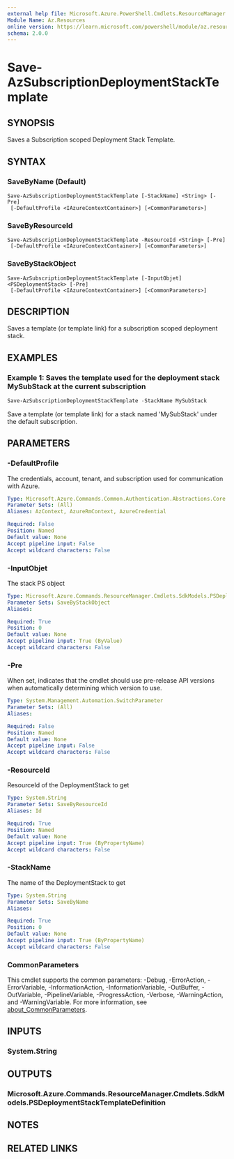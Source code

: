 ```yaml
---
external help file: Microsoft.Azure.PowerShell.Cmdlets.ResourceManager.dll-Help.xml
Module Name: Az.Resources
online version: https://learn.microsoft.com/powershell/module/az.resources/Save-AzSubscriptionDeploymentStackTemplate
schema: 2.0.0
---
```


# Save-AzSubscriptionDeploymentStackTemplate

## SYNOPSIS
Saves a Subscription scoped Deployment Stack Template.

## SYNTAX

### SaveByName (Default)
```
Save-AzSubscriptionDeploymentStackTemplate [-StackName] <String> [-Pre]
 [-DefaultProfile <IAzureContextContainer>] [<CommonParameters>]
```

### SaveByResourceId
```
Save-AzSubscriptionDeploymentStackTemplate -ResourceId <String> [-Pre]
 [-DefaultProfile <IAzureContextContainer>] [<CommonParameters>]
```

### SaveByStackObject
```
Save-AzSubscriptionDeploymentStackTemplate [-InputObjet] <PSDeploymentStack> [-Pre]
 [-DefaultProfile <IAzureContextContainer>] [<CommonParameters>]
```

## DESCRIPTION
Saves a template (or template link) for a subscription scoped deployment stack.

## EXAMPLES

### Example 1: Saves the template used for the deployment stack MySubStack at the current subscription
```powershell
Save-AzSubscriptionDeploymentStackTemplate -StackName MySubStack
```

Save a template (or template link) for a stack named 'MySubStack' under the default subscription.

## PARAMETERS

### -DefaultProfile
The credentials, account, tenant, and subscription used for communication with Azure.

```yaml
Type: Microsoft.Azure.Commands.Common.Authentication.Abstractions.Core.IAzureContextContainer
Parameter Sets: (All)
Aliases: AzContext, AzureRmContext, AzureCredential

Required: False
Position: Named
Default value: None
Accept pipeline input: False
Accept wildcard characters: False
```

### -InputObjet
The stack PS object

```yaml
Type: Microsoft.Azure.Commands.ResourceManager.Cmdlets.SdkModels.PSDeploymentStack
Parameter Sets: SaveByStackObject
Aliases:

Required: True
Position: 0
Default value: None
Accept pipeline input: True (ByValue)
Accept wildcard characters: False
```

### -Pre
When set, indicates that the cmdlet should use pre-release API versions when automatically determining which version to use.

```yaml
Type: System.Management.Automation.SwitchParameter
Parameter Sets: (All)
Aliases:

Required: False
Position: Named
Default value: None
Accept pipeline input: False
Accept wildcard characters: False
```

### -ResourceId
ResourceId of the DeploymentStack to get

```yaml
Type: System.String
Parameter Sets: SaveByResourceId
Aliases: Id

Required: True
Position: Named
Default value: None
Accept pipeline input: True (ByPropertyName)
Accept wildcard characters: False
```

### -StackName
The name of the DeploymentStack to get

```yaml
Type: System.String
Parameter Sets: SaveByName
Aliases:

Required: True
Position: 0
Default value: None
Accept pipeline input: True (ByPropertyName)
Accept wildcard characters: False
```

### CommonParameters
This cmdlet supports the common parameters: -Debug, -ErrorAction, -ErrorVariable, -InformationAction, -InformationVariable, -OutBuffer, -OutVariable, -PipelineVariable, -ProgressAction, -Verbose, -WarningAction, and -WarningVariable. For more information, see [about_CommonParameters](http://go.microsoft.com/fwlink/?LinkID=113216).

## INPUTS

### System.String

## OUTPUTS

### Microsoft.Azure.Commands.ResourceManager.Cmdlets.SdkModels.PSDeploymentStackTemplateDefinition

## NOTES

## RELATED LINKS
